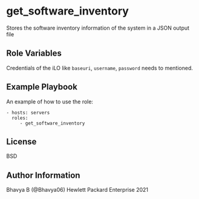 get_software_inventory
======================

Stores the software inventory information of the system in a JSON output file

Role Variables
--------------

Credentials of the iLO like `baseuri`, `username`, `password` needs to mentioned.

Example Playbook
----------------

An example of how to use the role: 

    - hosts: servers
      roles:
         - get_software_inventory

License
-------

BSD

Author Information
------------------

Bhavya B (@Bhavya06) Hewlett Packard Enterprise 2021 
